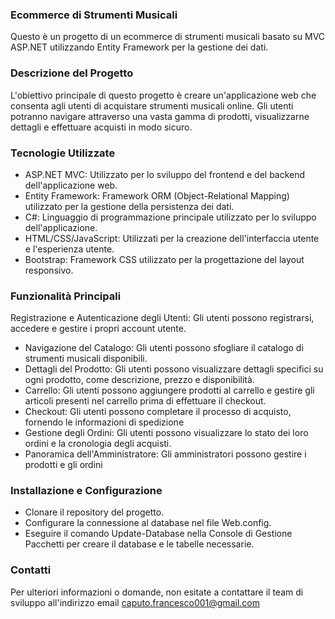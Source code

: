 
### Ecommerce di Strumenti Musicali

Questo è un progetto di un ecommerce di strumenti musicali basato su MVC ASP.NET utilizzando Entity Framework per la gestione dei dati.

### Descrizione del Progetto

L'obiettivo principale di questo progetto è creare un'applicazione web che consenta agli utenti di acquistare strumenti musicali online. Gli utenti potranno navigare attraverso una vasta gamma di prodotti, visualizzarne dettagli e effettuare acquisti in modo sicuro.

### Tecnologie Utilizzate

- ASP.NET MVC: Utilizzato per lo sviluppo del frontend e del backend dell'applicazione web.
- Entity Framework: Framework ORM (Object-Relational Mapping) utilizzato per la gestione della persistenza dei dati.
- C#: Linguaggio di programmazione principale utilizzato per lo sviluppo dell'applicazione.
- HTML/CSS/JavaScript: Utilizzati per la creazione dell'interfaccia utente e l'esperienza utente.
- Bootstrap: Framework CSS utilizzato per la progettazione del layout responsivo.

### Funzionalità Principali

Registrazione e Autenticazione degli Utenti: Gli utenti possono registrarsi, accedere e gestire i propri account utente.

- Navigazione del Catalogo: Gli utenti possono sfogliare il catalogo di strumenti musicali disponibili.
- Dettagli del Prodotto: Gli utenti possono visualizzare dettagli specifici su ogni prodotto, come descrizione, prezzo e disponibilità.
- Carrello: Gli utenti possono aggiungere prodotti al carrello e gestire gli articoli presenti nel carrello prima di effettuare il checkout.
- Checkout: Gli utenti possono completare il processo di acquisto, fornendo le informazioni di spedizione
- Gestione degli Ordini: Gli utenti possono visualizzare lo stato dei loro ordini e la cronologia degli acquisti.
- Panoramica dell'Amministratore: Gli amministratori possono gestire i prodotti e gli ordini

### Installazione e Configurazione

- Clonare il repository del progetto.
- Configurare la connessione al database nel file Web.config.
- Eseguire il comando Update-Database nella Console di Gestione Pacchetti per creare il database e le tabelle necessarie.

### Contatti
Per ulteriori informazioni o domande, non esitate a contattare il team di sviluppo all'indirizzo email caputo.francesco001@gmail.com
